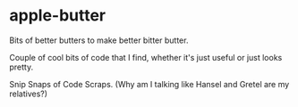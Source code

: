 # apple-butter
Bits of better butters to make better bitter butter.

Couple of cool bits of code that I find, whether it's just useful or just looks pretty.


Snip Snaps of Code Scraps. (Why am I talking like Hansel and Gretel are my relatives?)


